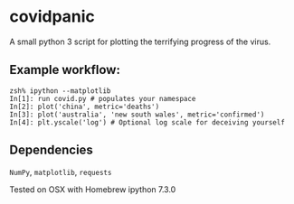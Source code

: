 # covidpanic
A small python 3 script for plotting the terrifying progress of the virus.

## Example workflow:
```
zsh% ipython --matplotlib
In[1]: run covid.py # populates your namespace
In[2]: plot('china', metric='deaths')
In[3]: plot('australia', 'new south wales', metric='confirmed')
In[4]: plt.yscale('log') # Optional log scale for deceiving yourself
```

## Dependencies
`NumPy`, `matplotlib`, `requests`

Tested on OSX with Homebrew ipython 7.3.0
